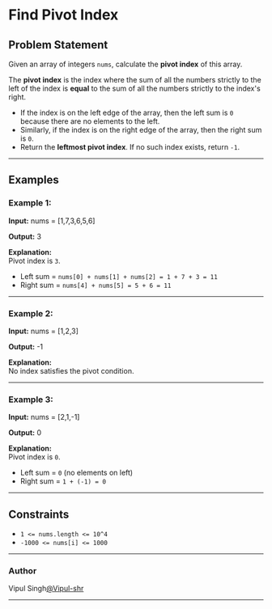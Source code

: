 # Find Pivot Index

## Problem Statement
Given an array of integers `nums`, calculate the **pivot index** of this array.

The **pivot index** is the index where the sum of all the numbers strictly to the left of the index is **equal** to the sum of all the numbers strictly to the index's right.

- If the index is on the left edge of the array, then the left sum is `0` because there are no elements to the left.  
- Similarly, if the index is on the right edge of the array, then the right sum is `0`.  
- Return the **leftmost pivot index**. If no such index exists, return `-1`.

---

## Examples

### Example 1:
**Input:**
nums = [1,7,3,6,5,6]

**Output:**
3

**Explanation:**  
Pivot index is `3`.  
- Left sum = `nums[0] + nums[1] + nums[2] = 1 + 7 + 3 = 11`  
- Right sum = `nums[4] + nums[5] = 5 + 6 = 11`  

---

### Example 2:
**Input:**
nums = [1,2,3]

**Output:**
-1

**Explanation:**  
No index satisfies the pivot condition.  

---

### Example 3:
**Input:**
nums = [2,1,-1]

**Output:**
0

**Explanation:**  
Pivot index is `0`.  
- Left sum = `0` (no elements on left)  
- Right sum = `1 + (-1) = 0`  

---

## Constraints
- `1 <= nums.length <= 10^4`  
- `-1000 <= nums[i] <= 1000`  

---
 ### Author 
 Vipul Singh[@Vipul-shr](https://github.com/Vipul-shr)

---
